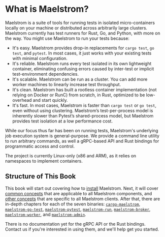 # What is Maelstrom?

Maelstrom is a suite of tools for running tests in isolated micro-containers
locally on your machine or distributed across arbitrarily large clusters.
Maelstrom currently has test runners for Rust, Go, and Python, with more on the
way. You might use Maelstrom to run your tests because:

* It's easy. Maelstrom provides drop-in replacements for `cargo test`, `go test`, and
  `pytest`. In most cases, it just works with your existing tests with minimal
  configuration.
* It's reliable. Maelstrom runs every test isolated in its own lightweight
  container, eliminating confusing errors caused by inter-test or implicit
  test-environment dependencies.
* It's scalable. Maelstrom can be run as a cluster. You can add more worker machines to
  linearly increase test throughput.
* It's clean. Maelstrom has built a rootless container implementation (not
  relying on Docker or RunC) from scratch, in Rust, optimized to be
  low-overhead and start quickly.
* It's fast. In most cases, Maelstrom is faster than `cargo test` or `go test`,
  even without using clustering. Maelstrom’s test-per-process model is inherently
  slower than Pytest’s shared-process model, but Maelstrom provides test
  isolation at a low performance cost.

While our focus thus far has been on running tests, Maelstrom's underlying job
execution system is general-purpose. We provide a command line utility to run
arbitrary commands, as well a gRPC-based API and Rust bindings for programmatic
access and control.

The project is currently Linux-only (x86 and ARM), as it relies on namespaces
to implement containers.

## Structure of This Book

This book will start out covering how to [install](installation.md) Maelstrom.
Next, it will cover [common concepts](common.md) that are applicable to all
Maelstrom components, and [other concepts](client-specific-concepts.md) that
are specific to all Maelstrom clients. After that, there are in-depth chapters
for each of the seven binaries: [`cargo-maelstrom`](cargo-maelstrom.md),
[`maelstrom-go-test`](go-test.md), [`maelstrom-pytest`](pytest.md),
[`maelstrom-run`](run.md), [`maelstrom-broker`](broker.md),
[`maelstrom-worker`](worker.md), and [`maelstrom-admin`](admin.md).

There is no documentation yet for the gRPC API or the Rust bindings. Contact us
if you're interested in using them, and we'll help get you started.
